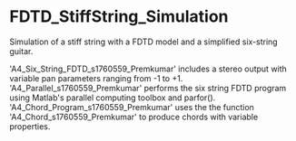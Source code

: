 # FDTD_StiffString_Simulation
Simulation of a stiff string with a FDTD model and a simplified six-string guitar.

'A4_Six_String_FDTD_s1760559_Premkumar' includes a stereo output with variable pan parameters ranging from -1 to +1.
'A4_Parallel_s1760559_Premkumar' performs the six string FDTD program using Matlab's parallel computing toolbox and parfor().
'A4_Chord_Program_s1760559_Premkumar' uses the the function 'A4_Chord_s1760559_Premkumar' to produce chords with variable properties.

